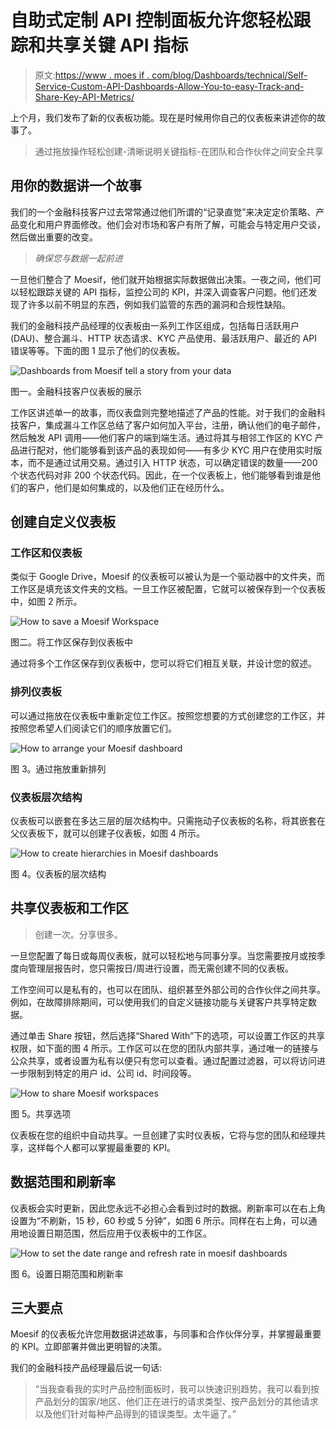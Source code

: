 # 自助式定制 API 控制面板允许您轻松跟踪和共享关键 API 指标

> 原文:[https://www . moes if . com/blog/Dashboards/technical/Self-Service-Custom-API-Dashboards-Allow-You-to-easy-Track-and-Share-Key-API-Metrics/](https://www.moesif.com/blog/dashboards/technical/Self-Service-Custom-API-Dashboards-Allow-You-to-Easily-Track-and-Share-Key-API-Metrics/)

上个月，我们发布了新的仪表板功能。现在是时候用你自己的仪表板来讲述你的故事了。

> 通过拖放操作轻松创建-清晰说明关键指标-在团队和合作伙伴之间安全共享

## 用你的数据讲一个故事

我们的一个金融科技客户过去常常通过他们所谓的“记录直觉”来决定定价策略、产品变化和用户界面修改。他们会对市场和客户有所了解，可能会与特定用户交谈，然后做出重要的改变。

> *确保您与数据一起前进*

一旦他们整合了 Moesif，他们就开始根据实际数据做出决策。一夜之间，他们可以轻松跟踪关键的 API 指标，监控公司的 KPI，并深入调查客户问题。他们还发现了许多以前不明显的东西，例如我们监管的东西的漏洞和合规性缺陷。

我们的金融科技产品经理的仪表板由一系列工作区组成，包括每日活跃用户(DAU)、整合漏斗、HTTP 状态请求、KYC 产品使用、最活跃用户、最近的 API 错误等等。下面的图 1 显示了他们的仪表板。

![Dashboards from Moesif tell a story from your data](../Images/109dc4aed5e35f1e1c82b549ad593ef7.png)

图一。金融科技客户仪表板的展示

工作区讲述单一的故事，而仪表盘则完整地描述了产品的性能。对于我们的金融科技客户，集成漏斗工作区总结了客户如何加入平台，注册，确认他们的电子邮件，然后触发 API 调用——他们客户的端到端生活。通过将其与相邻工作区的 KYC 产品进行配对，他们能够看到该产品的表现如何——有多少 KYC 用户在使用实时版本，而不是通过试用交易。通过引入 HTTP 状态，可以确定错误的数量——200 个状态代码对非 200 个状态代码。因此，在一个仪表板上，他们能够看到谁是他们的客户，他们是如何集成的，以及他们正在经历什么。

## 创建自定义仪表板

### 工作区和仪表板

类似于 Google Drive，Moesif 的仪表板可以被认为是一个驱动器中的文件夹，而工作区是填充该文件夹的文档。一旦工作区被配置，它就可以被保存到一个仪表板中，如图 2 所示。

![How to save a Moesif Workspace](../Images/0b8610c38f108bf008c35deb40bd63f3.png)

图二。将工作区保存到仪表板中

通过将多个工作区保存到仪表板中，您可以将它们相互关联，并设计您的叙述。

### 排列仪表板

可以通过拖放在仪表板中重新定位工作区。按照您想要的方式创建您的工作区，并按照您希望人们阅读它们的顺序放置它们。

![How to arrange your Moesif dashboard](../Images/dd300bfe3b4521ff93c67388784a9634.png)

图 3。通过拖放重新排列

### 仪表板层次结构

仪表板可以嵌套在多达三层的层次结构中。只需拖动子仪表板的名称，将其嵌套在父仪表板下，就可以创建子仪表板，如图 4 所示。

![How to create hierarchies in Moesif dashboards](../Images/38ef49f2c9993e9f524eac97396648c6.png)

图 4。仪表板的层次结构

## 共享仪表板和工作区

> 创建一次。分享很多。

一旦您配置了每日或每周仪表板，就可以轻松地与同事分享。当您需要按月或按季度向管理层报告时，您只需按日/周进行设置，而无需创建不同的仪表板。

工作空间可以是私有的，也可以在团队、组织甚至外部公司的合作伙伴之间共享。例如，在故障排除期间，可以使用我们的自定义链接功能与关键客户共享特定数据。

通过单击 Share 按钮，然后选择“Shared With”下的选项，可以设置工作区的共享权限，如下面的图 4 所示。工作区可以在您的团队内部共享，通过唯一的链接与公众共享，或者设置为私有以便只有您可以查看。通过配置过滤器，可以将访问进一步限制到特定的用户 id、公司 id、时间段等。

![How to share Moesif workspaces](../Images/d1ba9819eaa4832a4d6a806cc041504f.png)

图 5。共享选项

仪表板在您的组织中自动共享。一旦创建了实时仪表板，它将与您的团队和经理共享，这样每个人都可以掌握最重要的 KPI。

## 数据范围和刷新率

仪表板会实时更新，因此您永远不必担心会看到过时的数据。刷新率可以在右上角设置为“不刷新，15 秒，60 秒或 5 分钟”，如图 6 所示。同样在右上角，可以通用地设置日期范围，然后应用于仪表板中的工作区。

![How to set the date range and refresh rate in moesif dashboards](../Images/6a716fbd9af473104d98fb006975fb5f.png)

图 6。设置日期范围和刷新率

## 三大要点

Moesif 的仪表板允许您用数据讲述故事，与同事和合作伙伴分享，并掌握最重要的 KPI。立即部署并做出更明智的决策。

我们的金融科技产品经理最后说一句话:

> “当我查看我的实时产品控制面板时，我可以快速识别趋势。我可以看到按产品划分的国家/地区、他们正在进行的请求类型、按产品划分的其他请求以及他们针对每种产品得到的错误类型。太牛逼了。”
